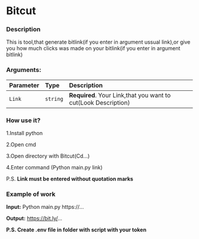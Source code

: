 # Bitcut
### Description
This is tool,that generate bitlink(if you enter in argument ussual link),or give you how much clicks was made on your bitlink(if you enter in argument bitlink)
### Arguments:
| Parameter|   Type   |                          Description                           |
| :------- | :------- | :------------------------------------------------------------- |
|  `Link`  | `string` | **Required**. Your Link,that you want to cut(Look Description) |

### How use it?
1.Install python

2.Open cmd

3.Open directory with Bitcut(Cd...)

4.Enter command (Python main.py link)

P.S. **Link must be entered without quotation marks**

### Example of work

**Input:** Python main.py https://...

**Output:** https://bit.ly/...

**P.S. Create .env file in folder with script with your token** 

